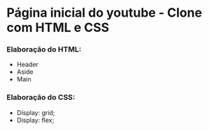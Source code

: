 # Página inicial do youtube - Clone com HTML e CSS
<h3>Elaboração do HTML:</h3>
    <ul>
        <li>Header</li>
        <li>Aside</li>
        <li>Main</li>
    </ul>    
<h3>Elaboração do CSS:</h3>
    <ul>
        <li>Display: grid;</li>
        <li>Display: flex;</li>
    </ul>
